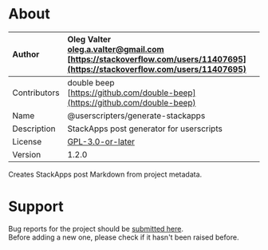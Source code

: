 
# About

| Author       | Oleg Valter<br>[oleg.a.valter@gmail.com](mailto:oleg.a.valter@gmail.com)<br>[https://stackoverflow.com/users/11407695](https://stackoverflow.com/users/11407695) |
| :----------- | :----------------------- |
| Contributors | double beep<br>[https://github.com/double-beep](https://github.com/double-beep) |
| Name | @userscripters/generate-stackapps |
| Description | StackApps post generator for userscripts |
| License | [GPL-3.0-or-later](https://spdx.org/licenses/GPL-3.0-or-later) |
| Version | 1.2.0 |

Creates StackApps post Markdown from project metadata.

# Support

Bug reports for the project should be [submitted here](https://github.com/userscripters/generate-stackapps/issues).
<br>Before adding a new one, please check if it hasn't been raised before.
  